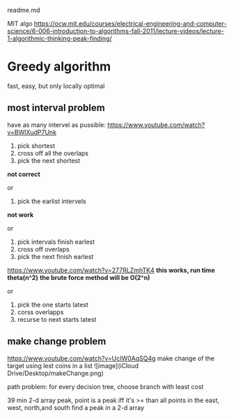 readme.md

MIT algo
https://ocw.mit.edu/courses/electrical-engineering-and-computer-science/6-006-introduction-to-algorithms-fall-2011/lecture-videos/lecture-1-algorithmic-thinking-peak-finding/

# Greedy algorithm
fast, easy, but only locally optimal

## most interval problem
have as many intervel as pussible: https://www.youtube.com/watch?v=BWlXudP7Unk
1. pick shortest
2. cross off all the overlaps
3. pick the next shortest

__not correct__

or
1. pick the earlist intervels

__not work__

or
1. pick intervals finish earlest
2. cross off overlaps
3. pick the next finish earlest

https://www.youtube.com/watch?v=277RLZmhTK4
__this works, run time theta(n^2)__
__the brute force method will be O(2^n)__

or
1. pick the one starts latest
2. corss overlapps
3. recurse to next starts latest

## make change problem
https://www.youtube.com/watch?v=UcIW0AqSQ4g
make change of the target using lest coins in a list
![image](iCloud Drive/Desktop/makeChange.png)

path problem: for every decision tree, choose branch with least cost

39 min
2-d array peak, point is a peak iff it's >= than all points in the east, west, north,and south
find a peak in a 2-d array

